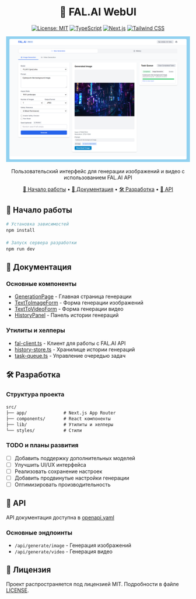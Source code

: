 <div align="center">

# 🎨 FAL.AI WebUI

[![License: MIT](https://img.shields.io/badge/License-MIT-yellow.svg)](https://opensource.org/licenses/MIT)
[![TypeScript](https://img.shields.io/badge/TypeScript-5.0-blue.svg)](https://www.typescriptlang.org/)
[![Next.js](https://img.shields.io/badge/Next.js-13.0-black.svg)](https://nextjs.org/)
[![Tailwind CSS](https://img.shields.io/badge/Tailwind-3.3-38B2AC.svg)](https://tailwindcss.com/)

<img src="./images/screenshot.png" alt="FAL.AI WebUI Screenshot" width="600"/>

Пользовательский интерфейс для генерации изображений и видео с использованием FAL.AI API

[🚀 Начало работы](#-начало-работы) • 
[📖 Документация](#-документация) • 
[🛠 Разработка](#-разработка) • 
[📝 API](#-api)

</div>

## 🚀 Начало работы

```bash
# Установка зависимостей
npm install

# Запуск сервера разработки
npm run dev
```

## 📖 Документация

### Основные компоненты

- [GenerationPage](./src/components/GenerationPage.tsx) - Главная страница генерации
- [TextToImageForm](./src/components/TextToImageForm.tsx) - Форма генерации изображений
- [TextToVideoForm](./src/components/TextToVideoForm.tsx) - Форма генерации видео
- [HistoryPanel](./src/components/HistoryPanel.tsx) - Панель истории генераций

### Утилиты и хелперы

- [fal-client.ts](./src/lib/fal-client.ts) - Клиент для работы с FAL.AI API
- [history-store.ts](./src/lib/history-store.ts) - Хранилище истории генераций
- [task-queue.ts](./src/lib/task-queue.ts) - Управление очередью задач

## 🛠 Разработка

### Структура проекта

```
src/
├── app/              # Next.js App Router
├── components/       # React компоненты
├── lib/              # Утилиты и хелперы
└── styles/           # Стили
```

### TODO и планы развития

- [ ] Добавить поддержку дополнительных моделей
- [ ] Улучшить UI/UX интерфейса
- [ ] Реализовать сохранение настроек
- [ ] Добавить продвинутые настройки генерации
- [ ] Оптимизировать производительность

## 📝 API

API документация доступна в [openapi.yaml](./openapi.yaml)

### Основные эндпоинты

- `/api/generate/image` - Генерация изображений
- `/api/generate/video` - Генерация видео

## 📄 Лицензия

Проект распространяется под лицензией MIT. Подробности в файле [LICENSE](./LICENSE).